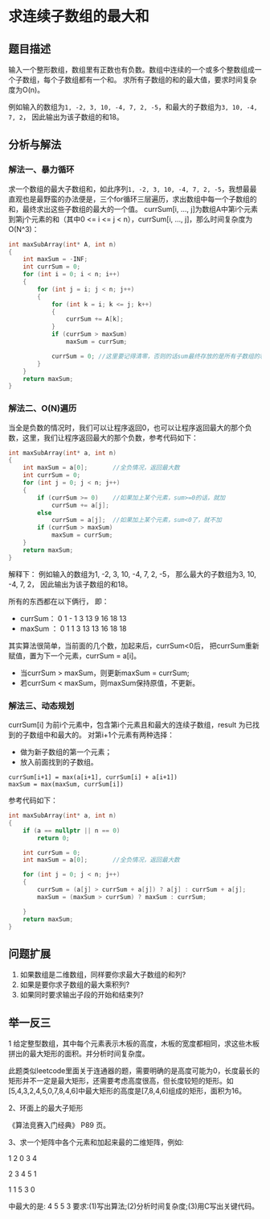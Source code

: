 # 求连续子数组的最大和

## 题目描述

输入一个整形数组，数组里有正数也有负数。数组中连续的一个或多个整数组成一个子数组，每个子数组都有一个和。
求所有子数组的和的最大值，要求时间复杂度为O(n)。

例如输入的数组为`1, -2, 3, 10, -4, 7, 2, -5`，和最大的子数组为`3, 10, -4, 7, 2`，
因此输出为该子数组的和18。

## 分析与解法
### 解法一、暴力循环
求一个数组的最大子数组和，如此序列`1, -2, 3, 10, -4, 7, 2, -5`，我想最最直观也是最野蛮的办法便是，三个for循环三层遍历，求出数组中每一个子数组的和，最终求出这些子数组的最大的一个值。
currSum[i, …, j]为数组A中第i个元素到第j个元素的和（其中0 <= i <= j < n），currSum[i, …, j]，那么时间复杂度为O(N^3)：

``` c
int maxSubArray(int* A, int n)
{
    int maxSum = -INF;
    int currSum = 0;
    for (int i = 0; i < n; i++)
    {
        for (int j = i; j < n; j++)
        {
            for (int k = i; k <= j; k++)
            {
                currSum += A[k];
            }
            if (currSum > maxSum)
                maxSum = currSum;

            currSum = 0; //这里要记得清零，否则的话sum最终存放的是所有子数组的和。
        }
    }
    return maxSum;
}
```

### 解法二、O(N)遍历
当全是负数的情况时，我们可以让程序返回0，也可以让程序返回最大的那个负数，这里，我们让程序返回最大的那个负数，参考代码如下：

``` c
int maxSubArray(int* a, int n)
{
	int maxSum = a[0];       //全负情况，返回最大数
	int currSum = 0;
	for (int j = 0; j < n; j++)
	{
		if (currSum >= 0)    //如果加上某个元素，sum>=0的话，就加
			currSum += a[j];
		else
			currSum = a[j];  //如果加上某个元素，sum<0了，就不加
		if (currSum > maxSum)
			maxSum = currSum;
	}
	return maxSum;
}
```
解释下：
例如输入的数组为1, -2, 3, 10, -4, 7, 2, -5，
那么最大的子数组为3, 10, -4, 7, 2，
因此输出为该子数组的和18。

所有的东西都在以下俩行，
即：
 - currSum：  0  1 - 1  3  13   9  16  18  13
 - maxSum ：  0  1   1  3  13  13  16  18  18

其实算法很简单，当前面的几个数，加起来后，currSum<0后，
把currSum重新赋值，置为下一个元素，currSum = a[i]。
 - 当currSum > maxSum，则更新maxSum = currSum;
 - 若currSum < maxSum，则maxSum保持原值，不更新。

### 解法三、动态规划
currSum[i] 为前i个元素中，包含第i个元素且和最大的连续子数组，result 为已找到的子数组中和最大的。
对第i+1个元素有两种选择：
 - 做为新子数组的第一个元素；
- 放入前面找到的子数组。

```
currSum[i+1] = max(a[i+1], currSum[i] + a[i+1])
maxSum = max(maxSum, currSum[i])
```
参考代码如下：
```c
int maxSubArray(int* a, int n)
{
	if (a == nullptr || n == 0)
		return 0;

	int currSum = 0;
	int maxSum = a[0];       //全负情况，返回最大数

	for (int j = 0; j < n; j++)
	{
		currSum = (a[j] > currSum + a[j]) ? a[j] : currSum + a[j];
		maxSum = (maxSum > currSum) ? maxSum : currSum;

	}
	return maxSum;
}
```

## 问题扩展

1. 如果数组是二维数组，同样要你求最大子数组的和列?
2. 如果是要你求子数组的最大乘积列?
3. 如果同时要求输出子段的开始和结束列?


## 举一反三
1 给定整型数组，其中每个元素表示木板的高度，木板的宽度都相同，求这些木板拼出的最大矩形的面积。并分析时间复杂度。
 
此题类似leetcode里面关于连通器的题，需要明确的是高度可能为0，长度最长的矩形并不一定是最大矩形，还需要考虑高度很高，但长度较短的矩形。如[5,4,3,2,4,5,0,7,8,4,6]中最大矩形的高度是[7,8,4,6]组成的矩形，面积为16。

2、环面上的最大子矩形

《算法竞赛入门经典》 P89 页。

3、求一个矩阵中各个元素和加起来最的二维矩阵，例如:

1 2 0 3 4

2 3 4 5 1

1 1 5 3 0

中最大的是:
4 5
5 3
要求:(1)写出算法;(2)分析时间复杂度;(3)用C写出关键代码。
